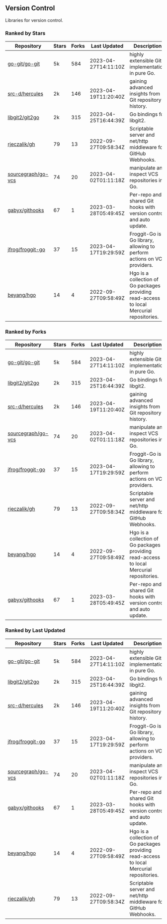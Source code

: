 ## Version Control

Libraries for version control.

### Ranked by Stars

| Repository | Stars | Forks | Last Updated | Description | 
|------------|-------|-------|--------------|-------------|
| [go-git/go-git](https://github.com/go-git/go-git) | 5k | 584 | 2023-04-27T14:11:10Z |  highly extensible Git implementation in pure Go. |
| [src-d/hercules](https://github.com/src-d/hercules) | 2k | 146 | 2023-04-19T11:20:40Z |  gaining advanced insights from Git repository history. |
| [libgit2/git2go](https://github.com/libgit2/git2go) | 2k | 315 | 2023-04-25T16:44:39Z |  Go bindings for libgit2. |
| [rjeczalik/gh](https://github.com/rjeczalik/gh) | 79 | 13 | 2022-09-27T09:58:34Z |  Scriptable server and net/http middleware for GitHub Webhooks. |
| [sourcegraph/go-vcs](https://github.com/sourcegraph/go-vcs) | 74 | 20 | 2023-04-02T01:11:18Z |  manipulate and inspect VCS repositories in Go. |
| [gabyx/githooks](https://github.com/gabyx/githooks) | 67 | 1 | 2023-03-28T05:49:45Z |  Per-repo and shared Git hooks with version control and auto update. |
| [jfrog/froggit-go](https://github.com/jfrog/froggit-go) | 37 | 15 | 2023-04-17T19:29:59Z |  Froggit-Go is a Go library, allowing to perform actions on VCS providers. |
| [beyang/hgo](https://github.com/beyang/hgo) | 14 | 4 | 2022-09-27T09:58:49Z |  Hgo is a collection of Go packages providing read-access to local Mercurial repositories. |

### Ranked by Forks

| Repository | Stars | Forks | Last Updated | Description | 
|------------|-------|-------|--------------|-------------|
| [go-git/go-git](https://github.com/go-git/go-git) | 5k | 584 | 2023-04-27T14:11:10Z |  highly extensible Git implementation in pure Go. |
| [libgit2/git2go](https://github.com/libgit2/git2go) | 2k | 315 | 2023-04-25T16:44:39Z |  Go bindings for libgit2. |
| [src-d/hercules](https://github.com/src-d/hercules) | 2k | 146 | 2023-04-19T11:20:40Z |  gaining advanced insights from Git repository history. |
| [sourcegraph/go-vcs](https://github.com/sourcegraph/go-vcs) | 74 | 20 | 2023-04-02T01:11:18Z |  manipulate and inspect VCS repositories in Go. |
| [jfrog/froggit-go](https://github.com/jfrog/froggit-go) | 37 | 15 | 2023-04-17T19:29:59Z |  Froggit-Go is a Go library, allowing to perform actions on VCS providers. |
| [rjeczalik/gh](https://github.com/rjeczalik/gh) | 79 | 13 | 2022-09-27T09:58:34Z |  Scriptable server and net/http middleware for GitHub Webhooks. |
| [beyang/hgo](https://github.com/beyang/hgo) | 14 | 4 | 2022-09-27T09:58:49Z |  Hgo is a collection of Go packages providing read-access to local Mercurial repositories. |
| [gabyx/githooks](https://github.com/gabyx/githooks) | 67 | 1 | 2023-03-28T05:49:45Z |  Per-repo and shared Git hooks with version control and auto update. |

### Ranked by Last Updated

| Repository | Stars | Forks | Last Updated | Description | 
|------------|-------|-------|--------------|-------------|
| [go-git/go-git](https://github.com/go-git/go-git) | 5k | 584 | 2023-04-27T14:11:10Z |  highly extensible Git implementation in pure Go. |
| [libgit2/git2go](https://github.com/libgit2/git2go) | 2k | 315 | 2023-04-25T16:44:39Z |  Go bindings for libgit2. |
| [src-d/hercules](https://github.com/src-d/hercules) | 2k | 146 | 2023-04-19T11:20:40Z |  gaining advanced insights from Git repository history. |
| [jfrog/froggit-go](https://github.com/jfrog/froggit-go) | 37 | 15 | 2023-04-17T19:29:59Z |  Froggit-Go is a Go library, allowing to perform actions on VCS providers. |
| [sourcegraph/go-vcs](https://github.com/sourcegraph/go-vcs) | 74 | 20 | 2023-04-02T01:11:18Z |  manipulate and inspect VCS repositories in Go. |
| [gabyx/githooks](https://github.com/gabyx/githooks) | 67 | 1 | 2023-03-28T05:49:45Z |  Per-repo and shared Git hooks with version control and auto update. |
| [beyang/hgo](https://github.com/beyang/hgo) | 14 | 4 | 2022-09-27T09:58:49Z |  Hgo is a collection of Go packages providing read-access to local Mercurial repositories. |
| [rjeczalik/gh](https://github.com/rjeczalik/gh) | 79 | 13 | 2022-09-27T09:58:34Z |  Scriptable server and net/http middleware for GitHub Webhooks. |

